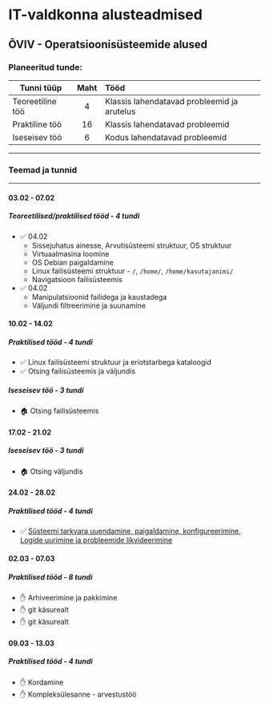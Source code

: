 # IT-valdkonna alusteadmised
## ÕVIV - Operatsioonisüsteemide alused
### Planeeritud tunde:
| Tunni tüüp | Maht | Tööd |
| ------------- |:------------------:| :----|
| Teoreetiline töö|  4  | Klassis lahendatavad probleemid ja arutelus|
| Praktiline töö|  16  | Klassis lahendatavad probleemid |
| Iseseisev töö | 6 | Kodus lahendatavad probleemid |
***

### Teemad ja tunnid
***
#### 03.02 - 07.02
##### Teoreetilised/praktilised tööd - 4 tundi
  * :white_check_mark: 04.02
    * Sissejuhatus ainesse, Arvutisüsteemi struktuur, OS struktuur 
    * Virtuaalmasina loomine
    * OS Debian paigaldamine
    * Linux failisüsteemi struktuur - `/`, `/home/`, `/home/kasutajanimi/`
    * Navigatsioon failisüsteemis
  * :white_check_mark: 04.02 
    * Manipulatsioonid failidega ja kaustadega
    * Väljundi filtreerimine ja suunamine
#### 10.02 - 14.02
##### Praktilised tööd - 4 tundi
  * :white_check_mark: Linux failisüsteemi struktuur ja eriotstarbega kataloogid
  * :white_check_mark: Otsing failisüsteemis ja väljundis
##### Iseseisev töö - 3 tundi
  * :house: Otsing failisüsteemis
#### 17.02 - 21.02
##### Iseseisev töö - 3 tundi
  * :house: Otsing väljundis
#### 24.02 - 28.02
##### Praktilised tööd - 4 tundi
  * :white_check_mark: [Süsteemi tarkvara uuendamine, paigaldamine, konfigureerimine, Logide uurimine ja probleemide likvideerimine](https://drive.google.com/open?id=15AXxNHacEII2Ab-K11NiplXFeaKON84hfIDMMwLNPOk)
#### 02.03 - 07.03
##### Praktilised tööd - 8 tundi
  * :raised_hand: Arhiveerimine ja pakkimine
  * :raised_hand: git käsurealt
  * :raised_hand: git käsurealt
#### 09.03 - 13.03
##### Praktilised tööd - 4 tundi
  * :raised_hand: Kordamine
  * :raised_hand: Kompleksülesanne - arvestustöö
